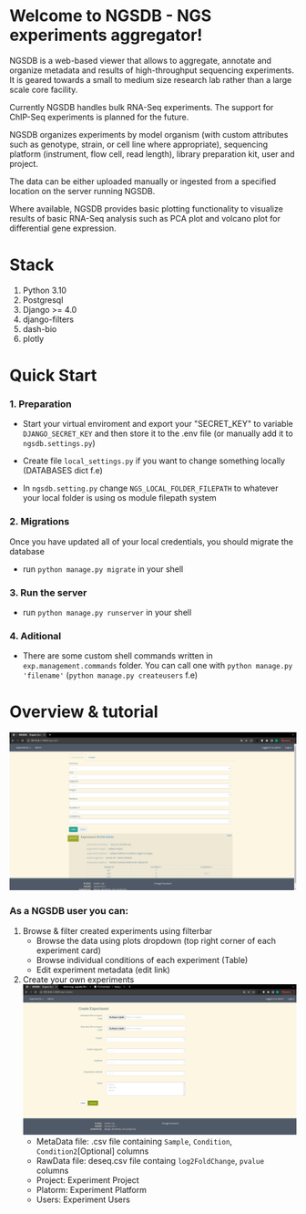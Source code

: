 # Welcome to NGSDB - NGS experiments aggregator!


NGSDB is a web-based viewer that allows to aggregate, annotate and
organize metadata and results of high-throughput sequencing
experiments. It is geared towards a small to medium size research lab
rather than a large scale core facility.

Currently NGSDB handles bulk RNA-Seq experiments. The support for
ChIP-Seq experiments is planned for the future.

NGSDB organizes experiments by model organism (with custom attributes
such as genotype, strain, or cell line where appropriate), sequencing
platform (instrument, flow cell, read length), library preparation
kit, user and project.

The data can be either uploaded manually or ingested from a specified
location on the server running NGSDB.

Where available, NGSDB provides basic plotting functionality to
visualize results of basic RNA-Seq analysis such as PCA plot and
volcano plot for differential gene expression.


# Stack

1. Python 3.10
2. Postgresql
3. Django >= 4.0
4. django-filters
5. dash-bio
6. plotly


# Quick Start 
### 1. Preparation

   - Start your virtual enviroment and export your "SECRET_KEY" to variable `DJANGO_SECRET_KEY` and then store it to the .env file (or manually add it to `ngsdb.settings.py`)

   - Create file `local_settings.py` if you want to change something locally (DATABASES dict f.e)

   - In `ngsdb.setting.py` change `NGS_LOCAL_FOLDER_FILEPATH` to whatever your local folder is using os module filepath system


### 2. Migrations 

Once you have updated all of your local credentials, you should migrate the database

   - run `python manage.py migrate` in your shell


### 3. Run the server 

   - run `python manage.py runserver` in your shell


### 4. Aditional 

   - There are some custom shell commands written in `exp.management.commands` folder. You can call one with `python manage.py 'filename'` (`python manage.py createusers` f.e)
 

# Overview & tutorial

   ![HomePage img](./static/img/readme/ngsdb_home.png)
   
### As a NGSDB user you can:
   1. Browse & filter created experiments using filterbar 
      - Browse the data using plots dropdown (top right corner of each experiment card)
      - Browse individual conditions of each experiment (Table)
      - Edit experiment metadata (edit link)
   2. Create your own experiments 
      ![Create img](./static/img/readme/ngsdb_create.png)
      - MetaData file: .csv file containing `Sample`, `Condition`, `Condition2`[Optional] columns 
      - RawData file: deseq.csv file containg `log2FoldChange`, `pvalue` columns
      - Project: Experiment Project 
      - Platorm: Experiment Platform
      - Users: Experiment Users
   



